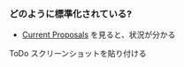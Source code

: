 ### どのように標準化されている?

* [Current Proposals](https://github.com/tc39/ecma262#current-proposals) を見ると、状況が分かる

ToDo スクリーンショットを貼り付ける
